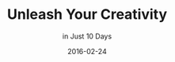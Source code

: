 ---
title: "Unleash Your Creativity"
subtitle: "in Just 10 Days"
description: This 60 page book will transform your grey squishy thing into a creativity powerhouse through a fun and simple method called "The Random Word Doodle."
external_url: https://heyrich.net/unleash
date: 2016-02-24
updated: 2025-04-30
image: "img/unleash-your-creativity-thumb.jpg?v=1"
background_color: "#fea9e2"
categories: ['Creativity']
tags: ['Creative exercises']
type: ['Book']
priority: 100
---